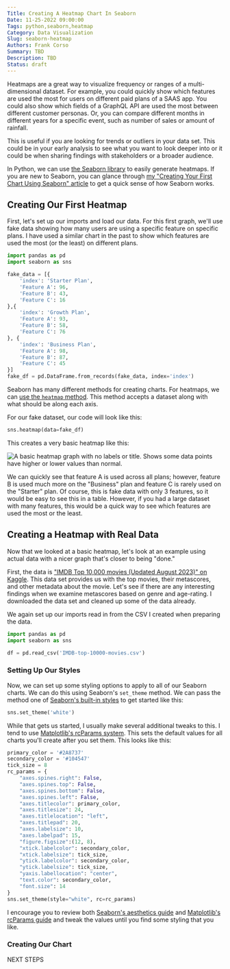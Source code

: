 ```yaml
---
Title: Creating A Heatmap Chart In Seaborn
Date: 11-25-2022 09:00:00
Tags: python,seaborn,heatmap
Category: Data Visualization
Slug: seaborn-heatmap
Authors: Frank Corso
Summary: TBD
Description: TBD
Status: draft
---
```


Heatmaps are a great way to visualize frequency or ranges of a multi-dimensional dataset. For example, you could quickly show which features are used the most for users on different paid plans of a SAAS app. You could also show which fields of a GraphQL API are used the most between different customer personas. Or, you can compare different months in different years for a specific event, such as number of sales or amount of rainfall.

This is useful if you are looking for trends or outliers in your data set. This could be in your early analysis to see what you want to look deeper into or it could be when sharing findings with stakeholders or a broader audience.

In Python, we can use [the Seaborn library]((https://seaborn.pydata.org)) to easily generate heatmaps. If you are new to Seaborn, you can glance through [my "Creating Your First Chart Using Seaborn" article](https://frankcorso.dev/seaborn.html) to get a quick sense of how Seaborn works. 

## Creating Our First Heatmap

First, let's set up our imports and load our data. For this first graph, we'll use fake data showing how many users are using a specific feature on specific plans. I have used a similar chart in the past to show which features are used the most (or the least) on different plans.

```python
import pandas as pd
import seaborn as sns

fake_data = [{
    'index': 'Starter Plan',
    'Feature A': 96,
    'Feature B': 43,
    'Feature C': 16
},{
    'index': 'Growth Plan',
    'Feature A': 93,
    'Feature B': 58,
    'Feature C': 76
}, {
    'index': 'Business Plan',
    'Feature A': 98,
    'Feature B': 87,
    'Feature C': 45
}]
fake_df = pd.DataFrame.from_records(fake_data, index='index')
```

Seaborn has many different methods for creating charts. For heatmaps, we can [use the `heatmap` method](https://seaborn.pydata.org/generated/seaborn.heatmap.html). This method accepts a dataset along with what should be along each axis.

For our fake dataset, our code will look like this:

```python
sns.heatmap(data=fake_df)
```

This creates a very basic heatmap like this:

![A basic heatmap graph with no labels or title. Shows some data points have higher or lower values than normal.]({static}/images/seaborn-heatmap/heatmap-1.png)

We can quickly see that feature A is used across all plans; however, feature B is used much more on the "Business" plan and feature C is rarely used on the "Starter" plan. Of course, this is fake data with only 3 features, so it would be easy to see this in a table. However, if you had a large dataset with many features, this would be a quick way to see which features are used the most or the least.

## Creating a Heatmap with Real Data

Now that we looked at a basic heatmap, let's look at an example using actual data with a nicer graph that's closer to being "done."

First, the data is ["IMDB Top 10,000 movies (Updated August 2023)" on Kaggle](https://www.kaggle.com/datasets/ashutoshdevpura/imdb-top-10000-movies-updated-august-2023). This data set provides us with the top movies, their metascores, and other metadata about the movie. Let's see if there are any interesting findings when we examine metascores based on genre and age-rating. I downloaded the data set and cleaned up some of the data already.

We again set up our imports read in from the CSV I created when preparing the data.

```python
import pandas as pd
import seaborn as sns

df = pd.read_csv('IMDB-top-10000-movies.csv')
```

### Setting Up Our Styles

Now, we can set up some styling options to apply to all of our Seaborn charts. We can do this using Seaborn's `set_theme` method. We can pass the method one of [Seaborn's built-in styles](https://seaborn.pydata.org/tutorial/aesthetics.html#seaborn-figure-styles) to get started like this:

```python
sns.set_theme('white')
```

While that gets us started, I usually make several additional tweaks to this. I tend to use [Matplotlib's rcParams system](https://matplotlib.org/stable/tutorials/introductory/customizing.html#matplotlib-rcparams). This sets the default values for all charts you'll create after you set them. This looks like this:

```python
primary_color = '#2A8737'
secondary_color = '#104547'
tick_size = 8
rc_params = {
    "axes.spines.right": False,
    "axes.spines.top": False,
    "axes.spines.bottom": False,
    "axes.spines.left": False,
    "axes.titlecolor": primary_color,
    "axes.titlesize": 24,
    "axes.titlelocation": "left",
    "axes.titlepad": 20,
    "axes.labelsize": 10,
    "axes.labelpad": 15,
    "figure.figsize":(12, 8),
    "xtick.labelcolor": secondary_color,
    "xtick.labelsize": tick_size,
    "ytick.labelcolor": secondary_color,
    "ytick.labelsize": tick_size,
    "yaxis.labellocation": "center",
    "text.color": secondary_color,
    "font.size": 14
}
sns.set_theme(style="white", rc=rc_params)
```

I encourage you to review both [Seaborn's aesthetics guide](https://seaborn.pydata.org/tutorial/aesthetics.html#seaborn-figure-styles) and [Matplotlib's rcParams guide](https://matplotlib.org/stable/tutorials/introductory/customizing.html#matplotlib-rcparams) and tweak the values until you find some styling that you like.

### Creating Our Chart

NEXT STEPS